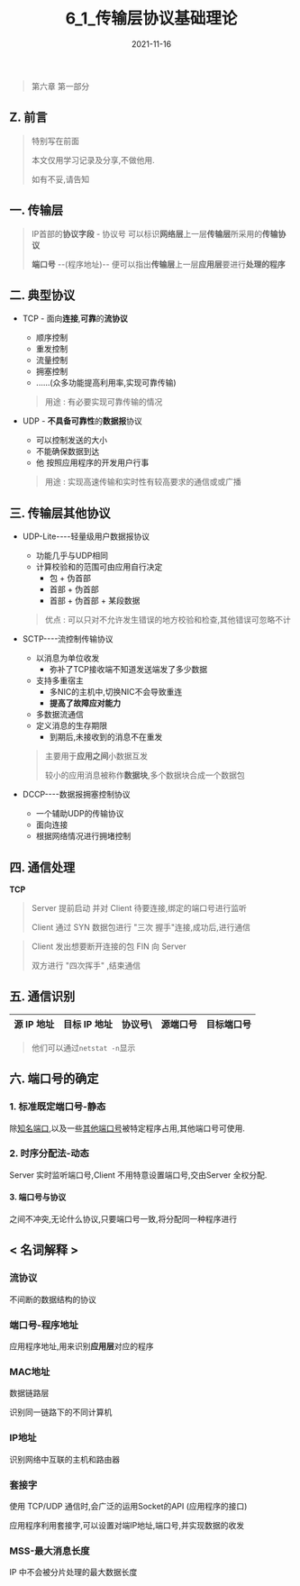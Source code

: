 ﻿---
id: 6_1
title: 6_1_传输层协议基础理论
date: 2021-11-16
authors: 鲸语
tags: [读书笔记, 网络, 图解TCP_IP, 传输层]
---

> 第六章 第一部分


## Z. 前言

> 特别写在前面
>
> 本文仅用学习记录及分享,不做他用.
>
> 如有不妥,请告知

## 一. 传输层

> IP首部的**协议字段** - 协议号 可以标识**网络层**上一层**传输层**所采用的**传输协议**
>
> **端口号** --(程序地址)-- 便可以指出**传输层**上一层**应用层**要进行**处理的程序**

## 二. 典型协议

- TCP - 面向**连接**,**可靠**的**流协议**

  - 顺序控制
  - 重发控制
  - 流量控制
  - 拥塞控制
  - ......(众多功能提高利用率,实现可靠传输)

  > 用途 : 有必要实现可靠传输的情况

- UDP - **不具备可靠性**的**数据报**协议

  - 可以控制发送的大小
  - 不能确保数据到达
  - 他 按照应用程序的开发用户行事

  > 用途 : 实现高速传输和实时性有较高要求的通信或或广播

## 三. 传输层其他协议

- UDP-Lite----轻量级用户数据报协议

  - 功能几乎与UDP相同
  - 计算校验和的范围可由应用自行决定
    - 包 + 伪首部
    - 首部 + 伪首部
    - 首部 + 伪首部 + 某段数据

  > 优点 : 可以只对不允许发生错误的地方校验和检查,其他错误可忽略不计

- SCTP----流控制传输协议

  - 以消息为单位收发
    - 弥补了TCP接收端不知道发送端发了多少数据
  - 支持多重宿主
    - 多NIC的主机中,切换NIC不会导致重连
    - **提高了故障应对能力**
  - 多数据流通信
  - 定义消息的生存期限
    - 到期后,未接收到的消息不在重发

  > 主要用于**应用之间**小数据互发
  >
  > 较小的应用消息被称作**数据块**,多个数据块合成一个数据包

- DCCP----数据报拥塞控制协议

  - 一个辅助UDP的传输协议
  - 面向连接
  - 根据网络情况进行拥堵控制

## 四. 通信处理

**TCP**

> Server 提前启动 并对 Client 待要连接,绑定的端口号进行监听
>
> Client 通过 SYN 数据包进行 "三次 握手"连接,成功后,进行通信

> Client 发出想要断开连接的包 FIN 向 Server
>
> 双方进行 "四次挥手" ,结束通信

## 五. 通信识别

| 源 IP 地址 | 目标 IP 地址 | 协议号\ | 源端口号 | 目标端口号 |
| ---------- | ------------ | ------- | -------- | ---------- |

> 他们可以通过`netstat -n`显示

## 六. 端口号的确定

### 1. 标准既定端口号-静态

除[知名端口](https://www.iana.org/assignments/service-names-port-numbers/service-names-port-numbers.xhtml),以及一些[其他端口号](https://www.iana.org/assignments/service-names-port-numbers/service-names-port-numbers.xhtml)被特定程序占用,其他端口号可使用.

### 2. 时序分配法-动态

Server 实时监听端口号,Client 不用特意设置端口号,交由Server 全权分配.

#### 3. 端口号与协议

之间不冲突,无论什么协议,只要端口号一致,将分配同一种程序进行

## < 名词解释 > 

### 流协议

不间断的数据结构的协议

### 端口号-程序地址

应用程序地址,用来识别**应用层**对应的程序

### MAC地址

数据链路层

识别同一链路下的不同计算机

### IP地址

识别网络中互联的主机和路由器

### 套接字

使用 TCP/UDP 通信时,会广泛的运用Socket的API (应用程序的接口)

应用程序利用套接字,可以设置对端IP地址,端口号,并实现数据的收发

### MSS-最大消息长度

IP 中不会被分片处理的最大数据长度
